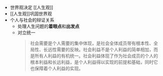 - 世界观决定 [[人生观]]
- [[人生观]]巩固世界观
- 个人与社会的辩证关系
	- 处理人生问题的**着眼点**和**出发点**
	- 对立统一
	  > 社会需要是个人需要的集中体现，是社会全体成员带有根本性、全局性、长远性需要的反映。社会利益不是个人利益的简单相加，而是所有人利益的有机统一。社会利益体现了作为社会成员的个人的根本利益和长远利益，是个人利益得以实现的前提和基础，同时它也保障着个人利益的实现。